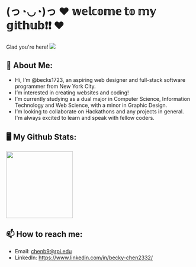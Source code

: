 # (っ◔◡◔)っ ♥ 𝕨𝕖𝕝𝕔𝕠𝕞𝕖 𝕥𝕠 𝕞𝕪 𝕘𝕚𝕥𝕙𝕦𝕓❗❗ ♥

Glad you're here!
![](https://komarev.com/ghpvc/?username=your-github-username&color=orange)

## 👩 About Me:
- Hi, I’m @becks1723, an aspiring web designer and full-stack software programmer from New York City.
- I’m interested in creating websites and coding!
- I’m currently studying as a dual major in Computer Science, Information Technology and Web Science, with a minor in Graphic Design.
- I’m looking to collaborate on Hackathons and any projects in general. I'm always excited to learn and speak with fellow coders. 

## 🖥️ My Github Stats: 
<img height="180em" src="https://github-readme-stats.vercel.app/api?username=becks1723&show_icons=true&hide_border=true&&count_private=true&include_all_commits=true" />

## 📫 How to reach me:
- Email: chenb9@rpi.edu
- LinkedIn: https://www.linkedin.com/in/becky-chen2332/

<!---
becks1723/becks1723 is a ✨ special ✨ repository because its `README.md` (this file) appears on your GitHub profile.
You can click the Preview link to take a look at your changes.
--->
